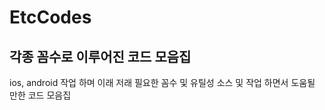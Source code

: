 # EtcCodes

각종 꼼수로 이루어진 코드 모음집
-------
ios, android 작업 하며 이래 저래 필요한 꼼수 및 유틸성 소스 및 작업 하면서 도움될 만한 코드 모음집
